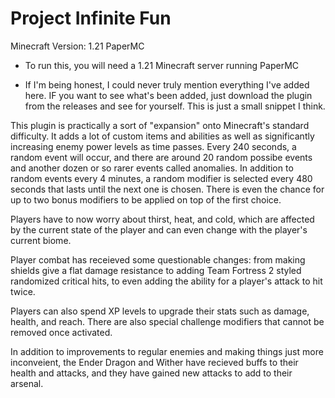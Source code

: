 # Project Infinite Fun

Minecraft Version: 1.21 PaperMC
- To run this, you will need a 1.21 Minecraft server running PaperMC

- If I'm being honest, I could never truly mention everything I've added here. IF you want to see what's been added, just download the plugin from the releases and see for yourself. This is just a small snippet I think.

<p>
This plugin is practically a sort of "expansion" onto Minecraft's standard difficulty. It adds a lot of custom items and abilities as well as significantly increasing enemy power levels as time passes. Every 240 seconds, a random event
will occur, and there are around 20 random possibe events and another dozen or so rarer events called anomalies. In addition to random events every 4 minutes, a random modifier is selected every 480 seconds that lasts until the next one
is chosen. There is even the chance for up to two bonus modifiers to be applied on top of the first choice.
</p>

<p>
Players have to now worry about thirst, heat, and cold, which are affected by the current state of the player and can even change with the player's current biome.
</p>

<p>
Player combat has receieved some questionable changes: from making shields give a flat damage resistance to adding Team Fortress 2 styled randomized critical hits, to even adding the ability for a player's attack to hit twice.
</p>

<p>
Players can also spend XP levels to upgrade their stats such as damage, health, and reach. There are also special challenge modifiers that cannot be removed once activated.
</p>

<p>
In addition to improvements to regular enemies and making things just more inconveient, the Ender Dragon and Wither have recieved buffs to their health and attacks, and they have gained new attacks to add to their arsenal.
</p>
